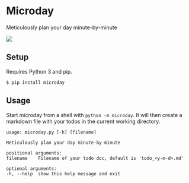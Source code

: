 # Microday

Meticulously plan your day minute-by-minute

![](screencast.png)

## Setup

Requires Python 3 and pip.

    $ pip install microday

## Usage

Start microday from a shell with `python -m microday`. It will then create a 
markdown file with your todos in the current working directory.

    usage: microday.py [-h] [filename]

    Meticulously plan your day minute-by-minute

    positional arguments:
    filename    Filename of your todo doc, default is 'todo_<y-m-d>.md'

    optional arguments:
    -h, --help  show this help message and exit
